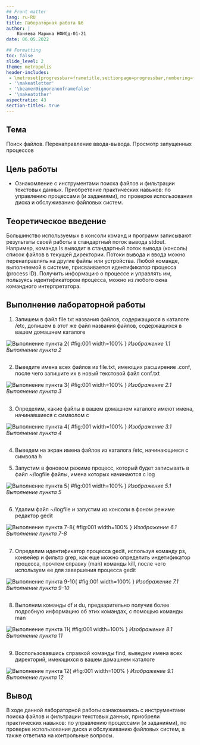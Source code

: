 ```yaml
---
## Front matter
lang: ru-RU
title: Лабораторная работа №6
author: |
    Коняева Марина НФИбд-01-21
date: 06.05.2022

## Formatting
toc: false
slide_level: 2
theme: metropolis
header-includes: 
 - \metroset{progressbar=frametitle,sectionpage=progressbar,numbering=fraction}
 - '\makeatletter'
 - '\beamer@ignorenonframefalse'
 - '\makeatother'
aspectratio: 43
section-titles: true
---
```


## Тема

Поиск файлов. Перенаправление ввода-вывода. Просмотр запущенных процессов

## Цель работы

- Ознакомление с инструментами поиска файлов и фильтрации текстовых данных. Приобретение практических навыков: по управлению процессами (и заданиями), по проверке использования диска и обслуживанию файловых систем.

## Теоретическое введение

Большинство используемых в консоли команд и программ записывают результаты своей работы в стандартный поток вывода stdout. Например, команда ls выводит в стандартный поток вывода (консоль) список файлов в текущей директории. Потоки вывода и ввода можно перенаправлять на другие файлы или устройства. Любой команде, выполняемой в системе, присваивается идентификатор процесса (process ID). Получить информацию о процессе и управлять им, пользуясь идентификатором процесса, можно из любого окна командного интерпретатора.

## Выполнение лабораторной работы

1. Запишем в файл file.txt названия файлов, содержащихся в каталоге /etc, допишем в этот же файл названия файлов, содержащихся в вашем домашнем каталоге

![Выполнение пункта 2](image/6.1.png){ #fig:001 width=100% }
*Изображение 1.1 Выполнение пункта 2*

##

2. Выведите имена всех файлов из file.txt, имеющих расширение .conf, после чего запишите их в новый текстовой файл conf.txt

![Выполнение пункта 3](image/6.2.png){ #fig:001 width=100% }
*Изображение 2.1 Выполнение пункта 3*

##

3. Определим, какие файлы в вашем домашнем каталоге имеют имена, начинавшиеся с символом с

![Выполнение пункта 4](image/6.3.png){ #fig:001 width=100% }
*Изображение 3.1 Выполнение пункта 4*

##

4. Выведем на экран имена файлов из каталога /etc, начинающиеся с символа h

5. Запустим в фоновом режиме процесс, который будет записывать в файл ~/logfile файлы, имена которых начинаются с log

![Выполнение пункта 5](image/6.4.png){ #fig:001 width=100% }
*Изображение 5.1 Выполнение пункта 5*

##

6. Удалим файл ~/logfile и запустим из консоли в фоном режиме редактор gedit

![Выполнение пункта 7-8](image/6.5.png){ #fig:001 width=100% }
*Изображение 6.1 Выполнение пункта 7-8*

##

7. Определим идентификатор процесса gedit, используя команду ps, конвейер и фильтр grep, как еще можно определить индетификатор процесса, прочтем справку (man) команды kill, после чего используем ее для завершения процесса gedit

![Выполнение пункта 9-10](image/6.6.png){ #fig:001 width=100% }
*Изображение 7.1 Выполнение пункта 9-10*

##

8. Выполним команды df и du, предварительно получив более подробную информацию об этих командах, с помощью команды man

![Выполнение пункта 11](image/6.7.png){ #fig:001 width=100% }
*Изображение 8.1 Выполнение пункта 11*

##

9. Воспользовавшись справкой команды find, выведим имена всех директорий, имеющихся в вашем домашнем каталоге

![Выполнение пункта 12](image/6.7.png){ #fig:001 width=100% }
*Изображение 9.1 Выполнение пункта 12*

## Вывод

В ходе данной лабораторной работы ознакомились с инструментами поиска файлов и фильтрации текстовых данных, приобрели практических навыков: по управлению процессами (и заданиями), по проверке использования диска и обслуживанию файловых систем, а также ответила на контрольные вопросы.